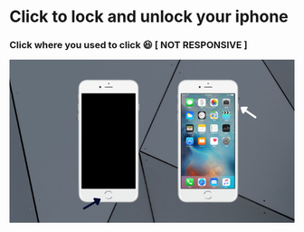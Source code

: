 # Click to lock and unlock your iphone
### Click where you used to click  😆 [ NOT RESPONSIVE ]

<p align="center">
<img src="img.png">
</p>
